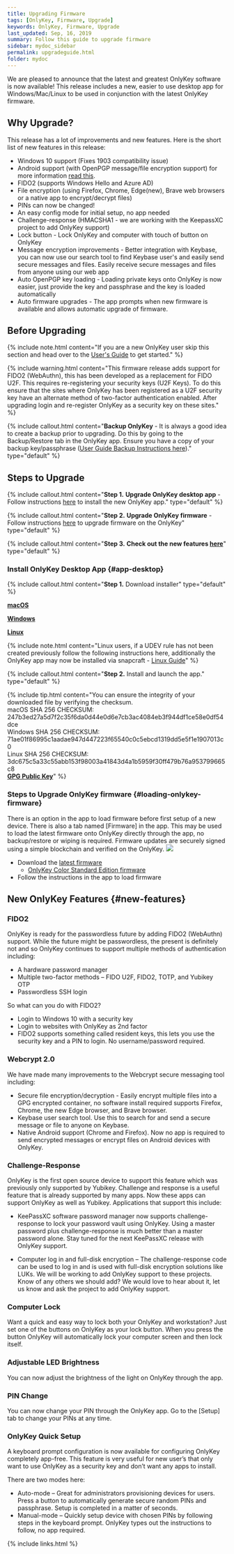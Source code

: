```yaml
---
title: Upgrading Firmware
tags: [OnlyKey, Firmware, Upgrade]
keywords: OnlyKey, Firmware, Upgrade
last_updated: Sep, 16, 2019
summary: Follow this guide to upgrade firmware
sidebar: mydoc_sidebar
permalink: upgradeguide.html
folder: mydoc
---
```



We are pleased to announce that the latest and greatest OnlyKey software is now available! This release includes a new, easier to use desktop app for Windows/Mac/Linux to be used in conjunction with the latest OnlyKey firmware. 

## Why Upgrade?

This release has a lot of improvements and new features. Here is the short list of new features in this release:

- Windows 10 support (Fixes 1903 compatibility issue)
- Android support (with OpenPGP message/file encryption support) for more information [read this](https://docs.crp.to/android.html).
- FIDO2 (supports Windows Hello and Azure AD)
- File encryption (using Firefox, Chrome, Edge(new), Brave web browsers or a native app to encrypt/decrypt files)
- PINs can now be changed!
- An easy config mode for initial setup, no app needed
- Challenge-response (HMACSHA1 - we are working with the KeepassXC project to add OnlyKey support)
- Lock button - Lock OnlyKey and computer with touch of button on OnlyKey
- Message encryption improvements - Better integration with Keybase, you can now use our search tool to find Keybase user's and easily send secure messages and files. Easily receive secure messages and files from anyone using our web app
- Auto OpenPGP key loading - Loading private keys onto OnlyKey is now easier, just provide the key and passphrase and the key is loaded automatically
- Auto firmware upgrades - The app prompts when new firmware is available and allows automatic upgrade of firmware.

## Before Upgrading

{% include note.html content="If you are a new OnlyKey user skip this section and head over to the [User's Guide](https://docs.crp.to/usersguide.html#onlykey-setup) to get started." %}

{% include warning.html content="This firmware release adds support for FIDO2 (WebAuthn), this has been developed as a replacement for FIDO U2F. This requires re-registering your security keys (U2F Keys). To do this ensure that the sites where OnlyKey has been registered as a U2F security key have an alternate method of two-factor authentication enabled. After upgrading login and re-register OnlyKey as a security key on these sites." %}

{% include callout.html content="**Backup OnlyKey** - It is always a good idea to create a backup prior to upgrading. Do this by going to the Backup/Restore tab in the OnlyKey app. Ensure you have a copy of your backup key/passphrase ([User Guide Backup Instructions here](https://docs.crp.to/usersguide.html#secure-encrypted-backup-anywhere))." type="default" %}

## Steps to Upgrade

{% include callout.html content="**Step 1.** **Upgrade OnlyKey desktop app** - Follow instructions [here](#app-desktop) to install the new OnlyKey app." type="default" %}

{% include callout.html content="**Step 2.** **Upgrade OnlyKey firmware** - Follow instructions [here](#loading-onlykey-firmware) to upgrade firmware on the OnlyKey" type="default" %}

{% include callout.html content="**Step 3.** **Check out the new features [here](#new-features)**" type="default" %}

### Install OnlyKey Desktop App {#app-desktop}

{% include callout.html content="**Step 1.** Download installer" type="default" %}

[<i class="fa fa-apple fa-2x"></i> **macOS**](https://github.com/trustcrypto/OnlyKey-App/releases/download/v5.2.0/OnlyKey.App.5.2.0.dmg)

[<i class="fa fa-windows fa-2x"></i> **Windows**](https://github.com/trustcrypto/OnlyKey-App/releases/download/v5.2.0/OnlyKey_5.2.0.exe)

[<i class="fa fa-linux fa-2x"></i> **Linux**](https://github.com/trustcrypto/OnlyKey-App/releases/download/v5.2.0/OnlyKey_5.2.0_amd64.deb)

{% include note.html content="Linux users, if a UDEV rule has not been created previously follow the following instructions here, additionally the OnlyKey app may now be installed via snapcraft - [Linux Guide](https://docs.crp.to/linux.html)" %}


{% include callout.html content="**Step 2.** Install and launch the app." type="default" %}

{% include tip.html content="You can ensure the integrity of your downloaded file by verifying the checksum. <br>macOS SHA 256 CHECKSUM: 247b3ed27a5d7f2c35f6da0d44e0d6e7cb3ac4084eb3f944df1ce58e0df54dce<br>Windows SHA 256 CHECKSUM: 71ae01f86995c1aadae947d447223f65540c0c5ebcd1319dd5e5f1e1907013c0<br>Linux SHA 256 CHECKSUM: 3dc675c5a33c55abb153f98003a41843d4a1b5959f30ff479b76a953799665c8<br> [ **GPG Public Key**](https://github.com/trustcrypto/OnlyKey-App/releases/download/v5.2.0/CryptoTrust_LLC_pub.asc)" %}

### Steps to Upgrade OnlyKey firmware {#loading-onlykey-firmware}

There is an option in the app to load firmware before first setup of a new device. There is also a tab named [Firmware] in the app. This may be used to load the latest firmware onto OnlyKey directly through the app, no backup/restore or wiping is required. Firmware updates are securely signed using a simple blockchain and verified on the OnlyKey.
![](https://raw.githubusercontent.com/trustcrypto/trustcrypto.github.io/master/images/newfeature2.png)

- Download the [latest firmware](https://github.com/trustcrypto/OnlyKey-Firmware/releases/latest/)
  - [OnlyKey Color Standard Edition firmware](https://github.com/trustcrypto/OnlyKey-Firmware/releases/download/v0.2-beta.8/Signed_OnlyKey_Beta8_STD_Color.txt)
- Follow the instructions in the app to load firmware

## New OnlyKey Features {#new-features}

### FIDO2

OnlyKey is ready for the passwordless future by adding FIDO2 (WebAuthn) support. While the future might be passwordless, the present is definitely not and so OnlyKey continues to support multiple methods of authentication including:

- A hardware password manager
- Multiple two-factor methods – FIDO U2F, FIDO2, TOTP, and Yubikey OTP
- Passwordless SSH login

So what can you do with FIDO2?

- Login to Windows 10 with a security key
- Login to websites with OnlyKey as 2nd factor
- FIDO2 supports something called resident keys, this lets you use the security key and a PIN to login. No username/password required.

### Webcrypt 2.0

We have made many improvements to the Webcrypt secure messaging tool including:

- Secure file encryption/decryption - Easily encrypt multiple files into a GPG encrypted container, no software install required supports Firefox, Chrome, the new Edge browser, and Brave browser.
- Keybase user search tool. Use this to search for and send a secure message or file to anyone on Keybase.
- Native Android support (Chrome and Firefox). Now no app is required to send encrypted messages or encrypt files on Android devices with OnlyKey.

### Challenge-Response

OnlyKey is the first open source device to support this feature which was previously only supported by Yubikey. Challenge and response is a useful feature that is already supported by many apps. Now these apps can support OnlyKey as well as Yubikey. Applications that support this include:

- KeePassXC software password manager now supports challenge-response to lock your password vault using OnlyKey. Using a master password plus challenge-response is much better than a master password alone. Stay tuned for the next KeePassXC release with OnlyKey support.

- Computer log in and full-disk encryption – The challenge-response code can be used to log in and is used with full-disk encryption solutions like LUKs. We will be working to add OnlyKey support to these projects. Know of any others we should add? We would love to hear about it, let us know and ask the project to add OnlyKey support.

### Computer Lock

Want a quick and easy way to lock both your OnlyKey and workstation? Just set one of the buttons on OnlyKey as your lock button. When you press the button OnlyKey will automatically lock your computer screen and then lock itself.

### Adjustable LED Brightness

You can now adjust the brightness of the light on OnlyKey through the app.

### PIN Change

You can now change your PIN through the OnlyKey app. Go to the [Setup] tab to change your PINs at any time.

### OnlyKey Quick Setup

A keyboard prompt configuration is now available for configuring OnlyKey completely app-free. This feature is very useful for new user’s that only want to use OnlyKey as a security key and don’t want any apps to install.

There are two modes here:
- Auto-mode – Great for administrators provisioning devices for users. Press a button to automatically generate secure random PINs and passphrase. Setup is completed in a matter of seconds.
- Manual-mode – Quickly setup device with chosen PINs by following steps in the keyboard prompt. OnlyKey types out the instructions to follow, no app required.



{% include links.html %}
